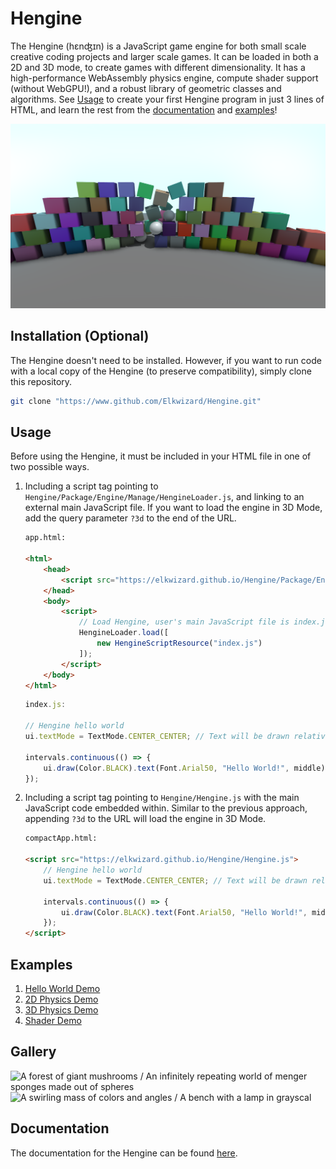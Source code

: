 # Hengine
The Hengine (hεnʤɪn) is a JavaScript game engine for both small scale creative coding projects and larger scale games. It can be loaded in both a 2D and 3D mode, to create games with different dimensionality. It has a high-performance WebAssembly physics engine, compute shader support (without WebGPU!), and a robust library of geometric classes and algorithms. See [Usage](#usage) to create your first Hengine program in just 3 lines of HTML, and learn the rest from the [documentation](https://elkwizard.github.io/Hengine/Docs/Generated) and [examples](#examples)!

<img alt="A wall of bricks being broken" src="Demos/Images/blocks3d.png">

## Installation (Optional)
The Hengine doesn't need to be installed. However, if you want to run code with a local copy of the Hengine (to preserve compatibility), simply clone this repository.

```bash
git clone "https://www.github.com/Elkwizard/Hengine.git"
```

## Usage
Before using the Hengine, it must be included in your HTML file in one of two possible ways.

1. Including a script tag pointing to `Hengine/Package/Engine/Manage/HengineLoader.js`, and linking to an external main JavaScript file. If you want to load the engine in 3D Mode, add the query parameter `?3d` to the end of the URL.

    ```html
    app.html:

    <html>
        <head>
            <script src="https://elkwizard.github.io/Hengine/Package/Engine/Manage/HengineLoader.js"></script>
        </head>
        <body>
            <script>
                // Load Hengine, user's main JavaScript file is index.js in this example.
                HengineLoader.load([
                    new HengineScriptResource("index.js")
                ]);
            </script>
        </body>
    </html>
    ```
    ```js
    index.js:

    // Hengine hello world
    ui.textMode = TextMode.CENTER_CENTER; // Text will be drawn relative to its center

    intervals.continuous(() => {
        ui.draw(Color.BLACK).text(Font.Arial50, "Hello World!", middle); // Draw "Hello World" to the middle of the screen
    });
    ```

2. Including a script tag pointing to `Hengine/Hengine.js` with the main JavaScript code embedded within. Similar to the previous approach, appending `?3d` to the URL will load the engine in 3D Mode.

    ```html
    compactApp.html:

    <script src="https://elkwizard.github.io/Hengine/Hengine.js">
        // Hengine hello world
        ui.textMode = TextMode.CENTER_CENTER; // Text will be drawn relative to its center

        intervals.continuous(() => {
            ui.draw(Color.BLACK).text(Font.Arial50, "Hello World!", middle); // Draw "Hello World" to the middle of the screen
        });
    </script>
    ```

## Examples
1. [Hello World Demo](https://elkwizard.github.io/Hengine/Demos/HelloWorld.html)
2. [2D Physics Demo](https://elkwizard.github.io/Hengine/Demos/Physics2D.html)
2. [3D Physics Demo](https://elkwizard.github.io/Hengine/Demos/Physics3D.html)
3. [Shader Demo](https://elkwizard.github.io/Hengine/Demos/Shader.html)

## Gallery

![A forest of giant mushrooms / An infinitely repeating world of menger sponges made out of spheres](Demos/Images/Gallery/row1.png)
![A swirling mass of colors and angles / A bench with a lamp in grayscal](Demos/Images/Gallery/row2.png)

## Documentation

The documentation for the Hengine can be found [here](https://elkwizard.github.io/Hengine/Docs/Generated/index.html).